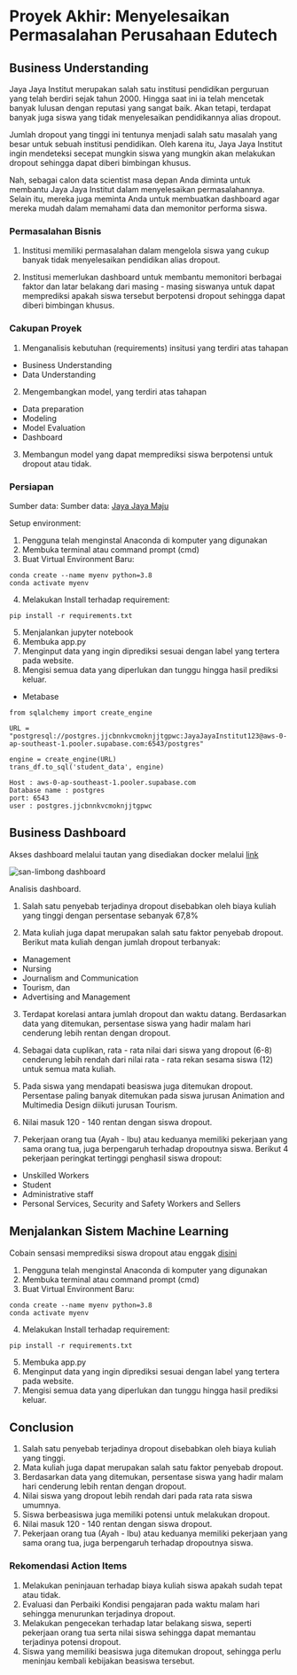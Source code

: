 # Proyek Akhir: Menyelesaikan Permasalahan Perusahaan Edutech

## Business Understanding
Jaya Jaya Institut merupakan salah satu institusi pendidikan perguruan yang telah berdiri sejak tahun 2000. Hingga saat ini ia telah mencetak banyak lulusan dengan reputasi yang sangat baik. Akan tetapi, terdapat banyak juga siswa yang tidak menyelesaikan pendidikannya alias dropout.

Jumlah dropout yang tinggi ini tentunya menjadi salah satu masalah yang besar untuk sebuah institusi pendidikan. Oleh karena itu, Jaya Jaya Institut ingin mendeteksi secepat mungkin siswa yang mungkin akan melakukan dropout sehingga dapat diberi bimbingan khusus.

Nah, sebagai calon data scientist masa depan Anda diminta untuk membantu Jaya Jaya Institut dalam menyelesaikan permasalahannya. Selain itu, mereka juga meminta Anda untuk membuatkan dashboard agar mereka mudah dalam memahami data dan memonitor performa siswa. 

### Permasalahan Bisnis
1. Institusi memiliki permasalahan dalam mengelola siswa yang cukup banyak tidak menyelesaikan pendidikan alias dropout. 

2. Institusi memerlukan dashboard untuk membantu memonitori berbagai faktor dan latar belakang dari masing - masing siswanya untuk dapat memprediksi apakah siswa tersebut berpotensi dropout sehingga dapat diberi bimbingan khusus.

### Cakupan Proyek
1. Menganalisis kebutuhan (requirements) insitusi yang terdiri atas tahapan
- Business Understanding
- Data Understanding
2. Mengembangkan model, yang terdiri atas tahapan
- Data preparation
- Modeling
- Model Evaluation
- Dashboard 
3. Membangun model yang dapat memprediksi siswa berpotensi untuk dropout atau tidak.

### Persiapan

Sumber data: Sumber data: [Jaya Jaya Maju](https://github.com/dicodingacademy/dicoding_dataset/blob/main/students_performance/data.csv)

Setup environment:
1. Pengguna telah menginstal Anaconda di komputer yang digunakan
2. Membuka terminal atau command prompt (cmd)
3. Buat Virtual Environment Baru:
```
conda create --name myenv python=3.8
conda activate myenv
```
4. Melakukan Install terhadap requirement:

```
pip install -r requirements.txt
```

5. Menjalankan jupyter notebook
6. Membuka app.py 
7. Menginput data yang ingin diprediksi sesuai dengan label yang tertera pada website.
8. Mengisi semua data yang diperlukan dan tunggu hingga hasil prediksi keluar. 

- Metabase 
```
from sqlalchemy import create_engine

URL = "postgresql://postgres.jjcbnnkvcmoknjjtgpwc:JayaJayaInstitut123@aws-0-ap-southeast-1.pooler.supabase.com:6543/postgres"

engine = create_engine(URL)
trans_df.to_sql('student_data', engine)
```

```
Host : aws-0-ap-southeast-1.pooler.supabase.com
Database name : postgres
port: 6543
user : postgres.jjcbnnkvcmoknjjtgpwc
```

## Business Dashboard
Akses dashboard melalui tautan yang disediakan docker melalui [link](http://localhost:3000/public/dashboard/9058ef49-625a-4351-9d0d-b6128adf65ad)

![san-limbong dashboard](https://github.com/user-attachments/assets/5aa08409-e914-462b-b3e0-645580532fe2)


Analisis dashboard.
1. Salah satu penyebab terjadinya dropout disebabkan oleh biaya kuliah yang tinggi dengan persentase sebanyak 67,8%

2. Mata kuliah juga dapat merupakan salah satu faktor penyebab dropout. Berikut mata kuliah dengan jumlah dropout terbanyak:
- Management
- Nursing
- Journalism and Communication
- Tourism, dan
- Advertising and Management

3. Terdapat korelasi antara jumlah dropout dan waktu datang.
Berdasarkan data yang ditemukan, persentase siswa yang hadir malam hari cenderung lebih rentan dengan dropout.

4. Sebagai data cuplikan, rata - rata nilai dari siswa yang dropout (6-8) cenderung lebih rendah dari nilai rata - rata rekan sesama siswa (12) untuk semua mata kuliah.

5. Pada siswa yang mendapati beasiswa juga ditemukan dropout. Persentase paling banyak ditemukan pada siswa jurusan Animation and Multimedia Design diikuti jurusan Tourism.

6. Nilai masuk 120 - 140 rentan dengan siswa dropout.
7. Pekerjaan orang tua (Ayah - Ibu) atau keduanya memiliki pekerjaan yang sama orang tua, juga berpengaruh terhadap dropoutnya siswa. 
Berikut 4 pekerjaan peringkat tertinggi penghasil siswa dropout:
- Unskilled Workers
- Student
- Administrative staff
- Personal Services, Security and Safety Workers and Sellers 

## Menjalankan Sistem Machine Learning
Cobain sensasi memprediksi siswa dropout atau enggak [disini](https://isstudentdropout.streamlit.app/)

1. Pengguna telah menginstal Anaconda di komputer yang digunakan
2. Membuka terminal atau command prompt (cmd)
3. Buat Virtual Environment Baru:
```
conda create --name myenv python=3.8
conda activate myenv
```
4. Melakukan Install terhadap requirement:

```
pip install -r requirements.txt
```

5. Membuka app.py 
6. Menginput data yang ingin diprediksi sesuai dengan label yang tertera pada website.
7. Mengisi semua data yang diperlukan dan tunggu hingga hasil prediksi keluar. 


## Conclusion
1. Salah satu penyebab terjadinya dropout disebabkan oleh biaya kuliah yang tinggi.
2. Mata kuliah juga dapat merupakan salah satu faktor penyebab dropout.
3. Berdasarkan data yang ditemukan, persentase siswa yang hadir malam hari cenderung lebih rentan dengan dropout.
4. Nilai siswa yang dropout lebih rendah dari pada rata rata siswa umumnya.
5. Siswa berbeasiswa juga memiliki potensi untuk melakukan dropout.
6. Nilai masuk 120 - 140 rentan dengan siswa dropout.
7. Pekerjaan orang tua (Ayah - Ibu) atau keduanya memiliki pekerjaan yang sama orang tua, juga berpengaruh terhadap dropoutnya siswa. 

### Rekomendasi Action Items
1. Melakukan peninjauan terhadap biaya kuliah siswa apakah sudah tepat atau tidak.
2. Evaluasi dan Perbaiki Kondisi pengajaran pada waktu malam hari sehingga menurunkan terjadinya dropout.
3. Melakukan pengecekan terhadap latar belakang siswa, seperti pekerjaan orang tua serta nilai siswa sehingga dapat memantau terjadinya potensi dropout.
4. Siswa yang memiliki beasiswa juga ditemukan dropout, sehingga perlu meninjau kembali kebijakan beasiswa tersebut. 
